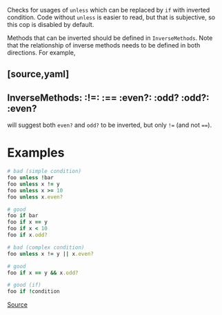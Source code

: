 
Checks for usages of `unless` which can be replaced by `if` with inverted condition.
Code without `unless` is easier to read, but that is subjective, so this cop
is disabled by default.

Methods that can be inverted should be defined in `InverseMethods`. Note that
the relationship of inverse methods needs to be defined in both directions.
For example,

[source,yaml]
----
InverseMethods:
  :!=: :==
  :even?: :odd?
  :odd?: :even?
----

will suggest both `even?` and `odd?` to be inverted, but only `!=` (and not `==`).

# Examples

```ruby
# bad (simple condition)
foo unless !bar
foo unless x != y
foo unless x >= 10
foo unless x.even?

# good
foo if bar
foo if x == y
foo if x < 10
foo if x.odd?

# bad (complex condition)
foo unless x != y || x.even?

# good
foo if x == y && x.odd?

# good (if)
foo if !condition
```

[Source](http://www.rubydoc.info/gems/rubocop/RuboCop/Cop/Style/InvertibleUnlessCondition)